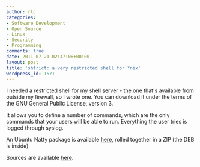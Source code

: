 ```yaml
---
author: rlc
categories:
- Software Development
- Open Source
- Linux
- Security
- Programming
comments: true
date: 2011-07-21 02:47:08+00:00
layout: post
title: 'shtrict: a very restricted shell for *nix'
wordpress_id: 1571
---
```


I needed a restricted shell for my shell server - the one that's available from outside my firewall, so I wrote one. You can download it under the terms of the GNU General Public License, version 3.

<!--more-->

It allows you to define a number of commands, which are the only commands that your users will be able to run. Everything the user tries is logged through syslog.

An Ubuntu Natty package is available [here](/assets/2011/07/shtrict-1.0.00.zip), rolled together in a ZIP (the DEB is inside).

Sources are available [here](/assets/2011/07/shtrict_1.0.00.tar.gz).